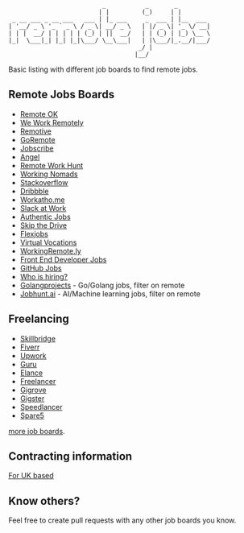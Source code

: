                               _           _       _         
                             | |         (_)     | |        
     _ __ ___ _ __ ___   ___ | |_ ___     _  ___ | |__  ___ 
    | '__/ _ \ '_ ` _ \ / _ \| __/ _ \   | |/ _ \| '_ \/ __|
    | | |  __/ | | | | | (_) | ||  __/   | | (_) | |_) \__ \
    |_|  \___|_| |_| |_|\___/ \__\___|   | |\___/|_.__/|___/
                                        _/ |                
                                       |__/                 


Basic listing with different job boards to find remote jobs.

## Remote Jobs Boards
- [Remote OK](https://remoteok.io)
- [We Work Remotely](https://weworkremotely.com/)
- [Remotive](http://jobs.remotive.io)
- [GoRemote](http://goremote.io)
- [Jobscribe](http://jobscribe.com)
- [Angel](https://angel.co/job-collections/remote)
- [Remote Work Hunt](http://www.remoteworkhunt.com)
- [Working Nomads](http://www.workingnomads.co/jobs)
- [Stackoverflow](http://careers.stackoverflow.com/jobs/remote)
- [Dribbble](https://dribbble.com/jobs?location=Anywhere)
- [Workatho.me](http://workatho.me)
- [Slack at Work](http://slackatwork.com/)
- [Authentic Jobs](http://www.authenticjobs.com/#onlyremote=1)
- [Skip the Drive](http://www.skipthedrive.com/)
- [Flexjobs](https://www.flexjobs.com/)
- [Virtual Vocations](http://www.virtualvocations.com/)
- [WorkingRemote.ly](http://workingremote.ly/leaders/distributed-companies/)
- [Front End Developer Jobs](http://frontenddeveloperjob.com/)
- [GitHub Jobs](https://jobs.github.com/positions?description=remote&location=)
- [Who is hiring?](https://whoishiring.io/#!/search/19.41/-43.14/2/?remote=true)
- [Golangprojects](https://www.golangprojects.com/golang-remote-jobs.html) - Go/Golang jobs, filter on remote
- [Jobhunt.ai](https://jobhunt.ai/machinelearning-remote-jobs.html) - AI/Machine learning jobs, filter on remote 
 
## Freelancing
- [Skillbridge](http://www.skillbridge.co/)
- [Fiverr](https://www.fiverr.com/)
- [Upwork](https://www.upwork.com/)
- [Guru](http://www.guru.com/)
- [Elance](https://www.elance.com/)
- [Freelancer](https://www.freelancer.com)
- [Gigrove](http://gigrove.com/home-ph)
- [Gigster](http://www.trygigster.com)
- [Speedlancer](http://www.speedlancer.com)
- [Spare5](http://www.spare5.com)

[more job boards](https://github.com/lukasz-madon/awesome-remote-job#job-boards).


## Contracting information
[For UK based](https://github.com/tadast/switching-to-contracting-uk)

## Know others?
Feel free to create pull requests with any other job boards you know.
